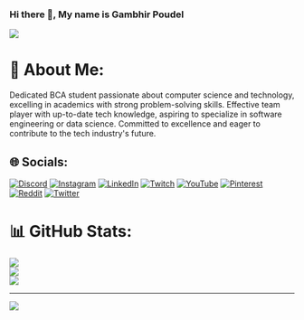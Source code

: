 ### Hi there 👋, My name is Gambhir Poudel
![](https://cdn.discordapp.com/attachments/1036120891857305661/1188466465347739729/Debbie_Balboa.gif?ex=659aa0a5&is=65882ba5&hm=71cf963c45fc378168e54bcf5f60e3ff4db387b8f29190f1a521b11ce004d6c4&)
# 💫 About Me:
Dedicated BCA student passionate about computer science and technology, excelling in academics with strong problem-solving skills. Effective team player with up-to-date tech knowledge, aspiring to specialize in software engineering or data science. Committed to excellence and eager to contribute to the tech industry's future.


## 🌐 Socials:
[![Discord](https://img.shields.io/badge/Discord-%237289DA.svg?logo=discord&logoColor=white)](https://discord.gg/cXHUSWafV8) [![Instagram](https://img.shields.io/badge/Instagram-%23E4405F.svg?logo=Instagram&logoColor=white)](https://instagram.com/supremeleader.io) [![LinkedIn](https://img.shields.io/badge/LinkedIn-%230077B5.svg?logo=linkedin&logoColor=white)](https://www.linkedin.com/in/gambhirpoudel/) [![Twitch](https://img.shields.io/badge/Twitch-%239146FF.svg?logo=Twitch&logoColor=white)](https://twitch.tv/mrzaddytv) [![YouTube](https://img.shields.io/badge/YouTube-%23FF0000.svg?logo=YouTube&logoColor=white)](https://youtube.com/@mrzaddytv) [![Pinterest](https://img.shields.io/badge/Pinterest-%23E60023.svg?logo=Pinterest&logoColor=white)](https://pinterest.com/https://www.pinterest.com/mrzaddytv/) [![Reddit](https://img.shields.io/badge/Reddit-%23FF4500.svg?logo=Reddit&logoColor=white)](https://reddit.com/user/https://www.reddit.com/user/MrZaddyTV) [![Twitter](https://img.shields.io/badge/Twitter-%231DA1F2.svg?logo=Twitter&logoColor=white)](https://twitter.com/https://twitter.com/mrzaddytv) 

# 📊 GitHub Stats:
![](https://github-readme-stats.vercel.app/api?username=GambhirPoudel&theme=react&hide_border=false&include_all_commits=true&count_private=true)<br/>
![](https://github-readme-streak-stats.herokuapp.com/?user=GambhirPoudel&theme=react&hide_border=false)<br/>
![](https://github-readme-stats.vercel.app/api/top-langs/?username=GambhirPoudel&theme=react&hide_border=false&include_all_commits=true&count_private=true&layout=compact)

---
[![](https://visitcount.itsvg.in/api?id=GambhirPoudel&icon=0&color=0)](https://visitcount.itsvg.in)

<!-- Proudly created with GPRM ( https://gprm.itsvg.in ) -->
